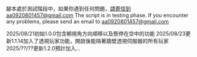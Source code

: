 腳本處於測試階段中，如果你遇到任何問題，請寄信到aa0920801457@gmail.com
The script is in testing phase. If you encounter any problems, please send an email to aa0920801457@gmail.com


2025/08/21初始1.0.0包含朝視角方向順移以及懸停在空中的功能
2025/08/23更新1.1.14加入了透視玩家功能，開啟後能隔著牆壁透視伺服器的所有玩家
2025/??/??更新1.2.0預計加入...
